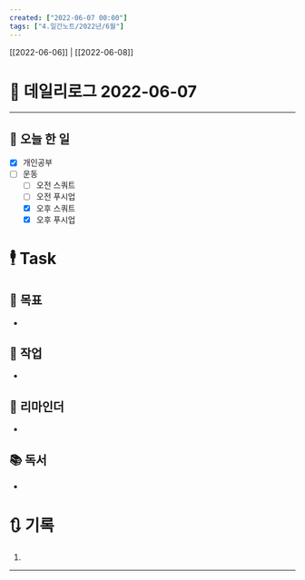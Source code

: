 ```yaml
---
created: ["2022-06-07 00:00"]
tags: ["4.일간노트/2022년/6월"]
---
```


[[2022-06-06]] | [[2022-06-08]]

# 📅 데일리로그  2022-06-07
---
## 🔷 오늘 한 일
- [x] 개인공부
- [ ] 운동
	- [ ] 오전 스쿼트
	- [ ] 오전 푸시업
	- [x] 오후 스쿼트
	- [x] 오후 푸시업

# 🕴 Task
## 🎯 목표
-
 
## 🚀 작업
-
 
## 📕 리마인더
-
 
## 📚 독서
-
 

# 🔃 기록
1. 
---

